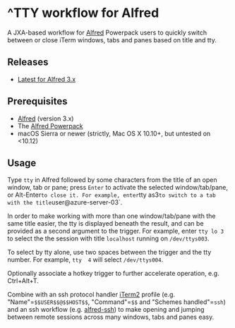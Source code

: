 # ^TTY workflow for Alfred

A JXA-based workflow for [Alfred](http://www.alfredapp.com/) Powerpack users to quickly switch between or close iTerm windows, tabs and panes based on title and tty.

## Releases
- [Latest for Alfred 3.x](https://github.com/isometry/alfred-tty/releases/latest)

## Prerequisites

- [Alfred](http://www.alfredapp.com/) (version 3.x)
- The [Alfred Powerpack](http://www.alfredapp.com/powerpack/)
- macOS Sierra or newer (strictly, Mac OS X 10.10+, but untested on <10.12)

## Usage

Type `tty` in Alfred followed by some characters from the title of an open window, tab or pane; press `Enter` to activate the selected window/tab/pane, or Alt-Enter` to close it. For example, enter `tty as3` to switch to a tab with the title `user@azure-server-03`.

In order to make working with more than one window/tab/pane with the same title easier, the tty is displayed beneath the result, and can be provided as a second argument to the trigger. For example, enter `tty lo 3` to select the the session with title `localhost` running on `/dev/ttys003`.

To select by tty alone, use two spaces between the trigger and the tty number. For example, `tty  4` will select `/dev/ttys004`.

Optionally associate a hotkey trigger to further accelerate operation, e.g. Ctrl+Alt+T.

Combine with an ssh protocol handler [iTerm2](https://www.iterm2.com/) profile (e.g. "Name"=`$$USER$$@$$HOST$$`, "Command"=`$$` and "Schemes handled"=`ssh`) and an ssh workflow (e.g. [alfred-ssh](https://github.com/isometry/alfred-ssh)) to make opening and jumping between remote sessions across many windows, tabs and panes easy.
